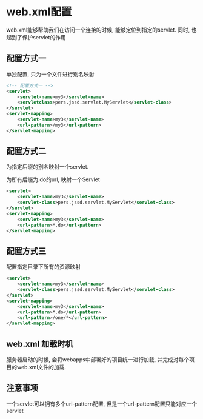 # web.xml配置

web.xml能够帮助我们在访问一个连接的时候, 能够定位到指定的servlet. 同时, 也起到了保护servlet的作用

## 配置方式一

单独配置, 只为一个文件进行别名映射

```xml
<!-- 配置方式一 -->
<servlet>
    <servlet-name>my3</servlet-name>
    <servletclass>pers.jssd.servlet.MyServlet</servlet-class>
</servlet>
<servlet-mapping>
    <servlet-name>my3</servlet-name>
    <url-pattern>/my3</url-pattern>
</servlet-mapping>
```

## 配置方式二

为指定后缀的别名映射一个servlet.

为所有后缀为.do的url, 映射一个Servlet

```xml
<servlet>
	<servlet-name>my3</servlet-name>
    <servlet-class>pers.jssd.servlet.MyServlet</servlet-class>
</servlet>
<servlet-mapping>
	<servlet-name>my3</servlet-name>
    <url-pattern>*.do</url-pattern>
</servlet-mapping>
```

## 配置方式三

配置指定目录下所有的资源映射

```xml
<servlet>
	<servlet-name>my3</servlet-name>
    <servlet-class>pers.jssd.servlet.MyServlet</servlet-class>
</servlet>
<servlet-mapping>
	<servlet-name>my3</servlet-name>
    <url-pattern>*.do</url-pattern>
    <url-pattern>/one/*</url-pattern>
</servlet-mapping>
```

## web.xml 加载时机

服务器启动的时候, 会将webapps中部署好的项目统一进行加载, 并完成对每个项目的web.xml文件的加载.

## 注意事项

一个servlet可以拥有多个url-pattern配置, 但是一个url-pattern配置只能对应一个servlet